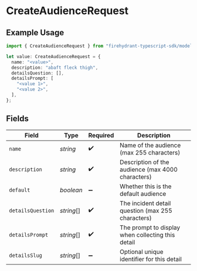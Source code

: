# CreateAudienceRequest

## Example Usage

```typescript
import { CreateAudienceRequest } from "firehydrant-typescript-sdk/models/operations";

let value: CreateAudienceRequest = {
  name: "<value>",
  description: "abaft fleck thigh",
  detailsQuestion: [],
  detailsPrompt: [
    "<value 1>",
    "<value 2>",
  ],
};
```

## Fields

| Field                                             | Type                                              | Required                                          | Description                                       |
| ------------------------------------------------- | ------------------------------------------------- | ------------------------------------------------- | ------------------------------------------------- |
| `name`                                            | *string*                                          | :heavy_check_mark:                                | Name of the audience (max 255 characters)         |
| `description`                                     | *string*                                          | :heavy_check_mark:                                | Description of the audience (max 4000 characters) |
| `default`                                         | *boolean*                                         | :heavy_minus_sign:                                | Whether this is the default audience              |
| `detailsQuestion`                                 | *string*[]                                        | :heavy_check_mark:                                | The incident detail question (max 255 characters) |
| `detailsPrompt`                                   | *string*[]                                        | :heavy_check_mark:                                | The prompt to display when collecting this detail |
| `detailsSlug`                                     | *string*[]                                        | :heavy_minus_sign:                                | Optional unique identifier for this detail        |